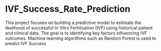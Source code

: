 <H1>IVF_Success_Rate_Prediction</H1>
<p>This project focuses on building a predictive model to estimate the likelihood of successful In 
Vitro Fertilisation (IVF) using historical patient and clinical data. The goal is to identifying key factors influencing IVF 
outcomes. Machine learning algorithms such as Random Forest is used to predict IVF Success</p>
